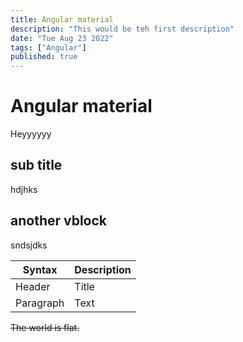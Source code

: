 ```yaml
---
title: Angular material
description: "This would be teh first description"
date: "Tue Aug 23 2022"
tags: ["Angular"]
published: true
---
```


# Angular material

Heyyyyyy

## sub title

hdjhks

## another vblock

sndsjdks

| Syntax    | Description |
| --------- | ----------- |
| Header    | Title       |
| Paragraph | Text        |

~~The world is flat.~~
